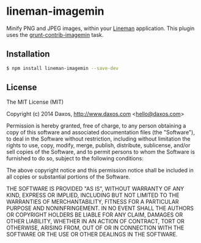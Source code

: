 # lineman-imagemin

Minify PNG and JPEG images, within your
[Lineman](http://linemanjs.com) application. This plugin uses the
[grunt-contrib-imagemin](https://github.com/gruntjs/grunt-contrib-imagemin) task.

## Installation

```bash
$ npm install lineman-imagemin --save-dev
```

## License

The MIT License (MIT)

Copyright (c) 2014 Daxos, http://www.daxos.com &lt;hello@daxos.com&gt;

Permission is hereby granted, free of charge, to any person obtaining a copy
of this software and associated documentation files (the "Software"), to deal
in the Software without restriction, including without limitation the rights
to use, copy, modify, merge, publish, distribute, sublicense, and/or sell
copies of the Software, and to permit persons to whom the Software is
furnished to do so, subject to the following conditions:

The above copyright notice and this permission notice shall be included in
all copies or substantial portions of the Software.

THE SOFTWARE IS PROVIDED "AS IS", WITHOUT WARRANTY OF ANY KIND, EXPRESS OR
IMPLIED, INCLUDING BUT NOT LIMITED TO THE WARRANTIES OF MERCHANTABILITY,
FITNESS FOR A PARTICULAR PURPOSE AND NONINFRINGEMENT. IN NO EVENT SHALL THE
AUTHORS OR COPYRIGHT HOLDERS BE LIABLE FOR ANY CLAIM, DAMAGES OR OTHER
LIABILITY, WHETHER IN AN ACTION OF CONTRACT, TORT OR OTHERWISE, ARISING FROM,
OUT OF OR IN CONNECTION WITH THE SOFTWARE OR THE USE OR OTHER DEALINGS IN
THE SOFTWARE.
